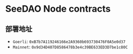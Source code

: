 # SeeDAO Node contracts

## 部署地址

- `Goerli`: `0xB7b7A119246166e2A9360b693730476F0A5e0d37`
- `Mainnet`: `0x9d34D407D8586478b3e4c39BE633ED3D7be1c80C`